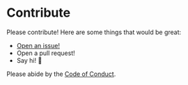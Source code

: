 # Contribute

Please contribute! Here are some things that would be great:

- [Open an issue!](https://github.com/orbitdb/title/issues/new)
- Open a pull request!
- Say hi! :wave:

Please abide by the [Code of Conduct](CODE_OF_CONDUCT.md).

